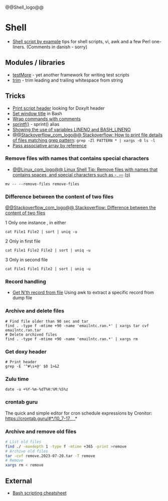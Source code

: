 @@Shell_logo@@

# Shell

- [Shell script by example](shell.sh) tips for shell scripts, vi, awk and a few Perl one-liners. (Comments in danish - sorry)

## Modules / libraries

- [testMore](testMore/) - yet another framework for writing test scripts
- [trim](trim/) - trim leading and trailing whitespace from string

## Tricks

- [Print script header](print_header.md) looking for DoxyIt header
- [Set window title](BashWindowTitle.md) in Bash
- [Wrap commands with comments](wrap_cmd_w_comments.md)
- [sprintf()](sprintf) - sprint() alias
- [Showing the use of variables LINENO and BASH_LINENO](lineno.sh)
- [@@Stackoverflow_com_logo@@ Stackoverflow: How to print file details of files matching grep pattern](https://stackoverflow.com/a/39145516): `grep -Zl PATTERN * | xargs -0 ls -l`
- [Pass associative array by reference](pass_array_by_ref.md)

### Remove files with names that contains special characters
- [@@Linux_com_logo@@ Linux Shell Tip: Remove files with names that contains spaces, and special characters such as -, —](https://www.linux.com/training-tutorials/linux-shell-tip-remove-files-names-contains-spaces-and-special-characters-such/)  [<span title="CopyLeft &#x1F12F; Local copy">(&#x0254;)</span>](remove_files_w_special_chars/)


```shell
mv -- --remove-files remove-files
```

### Difference between the content of two files

[@@Stackoverflow_com_logo@@ Stackoverflow: Difference between the content of two files](https://stackoverflow.com/a/3882349/7485823)

1 Only one instance , in either

```shell
cat File1 File2 | sort | uniq -u
```
2 Only in first file
```shell
cat File1 File2 File2 | sort | uniq -u
```

3 Only in second file
```shell
cat File1 File1 File2 | sort | uniq -u
```

### Record handling

- [Get N'th record from file](get_nth_record.sh) Using awk to extract a specific record from dump file

### Archive and delete files

```shell
# Find file older than 90 sec and tar
find . -type f -mtime +90 -name 'emailntc.ran.*' | xargs tar cvf emailntc.ran.tar 
# Delete archived files
find . -type f -mtime +90 -name 'emailntc.ran.*' | xargs rm
```

### Get doxy header

```shell
# Print header
grep -E '^#\s+@' $0 1>&2
```

### Zulu time
```shell
date -u +%Y-%m-%dT%H:%M:%S%z
```
### crontab guru
The quick and simple editor for cron schedule expressions by Cronitor: https://crontab.guru/#*/10_7-17_*_*_*

### Archive and remove old files

```sh
# List old files
find ./ -maxdepth 1 -type f -mtime +365 -print >remove
# Archive old files
tar -cvf remove.2023-07-20.tar -T remove
# Remove
xargs rm < remove
```

## External

- [Bash scripting cheatsheet](https://devhints.io/bash)
